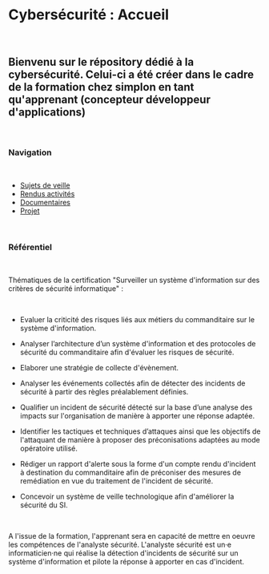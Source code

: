 ﻿# Cybersécurité : Accueil

<br>

## Bienvenu sur le répository dédié à la cybersécurité. Celui-ci a été créer dans le cadre de la formation chez simplon en tant qu'apprenant (concepteur développeur d'applications)

<br>

### Navigation

<br>

- <a href="https://github.com/Darylabrador/cybersecurite/tree/main"> Sujets de veille </a>
- <a href="https://github.com/Darylabrador/cybersecurite/tree/Excels"> Rendus activités </a>
- <a href="https://github.com/Darylabrador/cybersecurite/tree/recapitulatif"> Documentaires </a>
- <a href="https://github.com/Darylabrador/cybersecurite_projets"> Projet </a>

<br>

### Référentiel

<br>

Thématiques de la certification "Surveiller un système d'information sur
des critères de sécurité informatique" : 

<br>

* Evaluer la criticité des risques liés aux métiers du commanditaire sur le système d'information.

* Analyser l’architecture d’un système d'information et des protocoles de sécurité du commanditaire afin d'évaluer les risques de sécurité.

* Elaborer une stratégie de collecte d'évènement.

* Analyser les événements collectés afin de détecter des incidents de sécurité à partir des règles préalablement définies.

* Qualifier un incident de sécurité détecté sur la base d’une analyse des impacts sur l'organisation de manière à apporter une réponse adaptée.

* Identifier les tactiques et techniques d’attaques ainsi que les objectifs de l'attaquant de manière à proposer des préconisations adaptées au mode opératoire utilisé.

* Rédiger un rapport d'alerte sous la forme d'un compte rendu d'incident à destination du commanditaire afin de préconiser des mesures de remédiation en vue du traitement de l'incident de sécurité.

* Concevoir un système de veille technologique afin d'améliorer la sécurité du SI.

<br>

A l'issue de la formation, l'apprenant sera en capacité de mettre en oeuvre les compétences de l'analyste
sécurité. L'analyste sécurité est un·e informaticien·ne qui réalise la détection d'incidents de sécurité sur un
système d'information et pilote la réponse à apporter en cas d'incident.